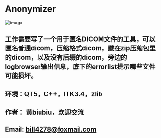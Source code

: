 # Anonymizer

![image](https://github.com/bill4278/Anonymizer/blob/MergeLogBrowserIntoMainWindow/snapshot_1.6.gif)

## 工作需要写了一个用于匿名DICOM文件的工具，可以匿名普通dicom，压缩格式dicom，藏在zip压缩包里的dicom，以及没有后缀的dicom，旁边的logbrowser输出信息，底下的errorlist提示哪些文件可能损坏。

## 环境：QT5，C++，ITK3.4，zlib

## 作者： 黄biubiu，欢迎交流
## Email: bill4278@foxmail.com
